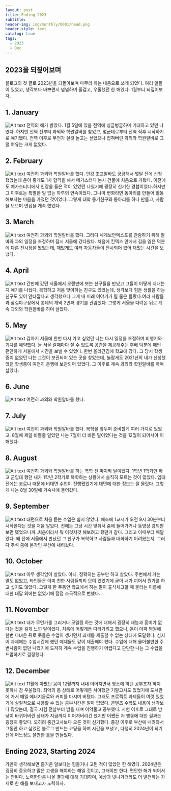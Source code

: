 ```yaml
---
layout: post
title: Ending 2023
subtitle: 
header-img: img/monthly/0001/head.png
header-style: text
catalog: true
tags:
  - 2023
  - Dec
---
```


## 2023을 되짚어보며
블로그의 첫 글로 2023년을 되돌아보며 마무리 하는 내용으로 쓰게 되었다. 여러 일들이 있었고, 생각보다 바쁘면서 널널하며 즐겁고, 우울했던 한 해였다. 1월부터 되짚어보자.   


## 1. January
![Alt text](/img/monthly/0001/1.png)
전역의 해가 밝았다. 1월 5일에 있을 전역에 싱글벙글하며 기대하고 있던 나였다. 하지만 전역 전부터 과외와 학원알바를 찾았고, 몇군데로부터 전역 직후 시작하기로 얘기됐다. 전역 이후로 무언가 실컷 놀고는 싶었으나 잡혀버린 과외와 학원알바로 그럴 여유는 크게 없었다.


## 2. February
![Alt text](/img/monthly/0001/2.png)
여전히 과외와 학원알바를 했다. 인강 조교알바도 궁금해서 몇달 전에 신청했었는데 운이 좋게도 1차 합격을 해서 메가스터디 본사 건물에 처음으로 가봤다. 이전에도 메가스터디에서 인강을 들은 적이 있었던 나였기에 굉장히 신기한 경험이었다.하지만 그 이후로는 특별한 일 없는 하루의 연속이었다.
그나마 변화라면 동아리를 만들어 활동해보자는 마음을 가졌던 것이었다. 그렇게 대학 동기친구와 동아리를 하나 만들고, 사람을 모으며 면접을 계속 했었다. 


## 3. March
![Alt text](/img/monthly/0001/3.png)
여전히 과외와 학원알바를 했다. 그러다 세계보안엑스포를 관람하기 위해 알바와 과외 일정을 조정하며 잠시 서울에 갔다왔다. 처음에 킨텍스 안에서 길을 잃은 덕분에 다른 전시장을 봤었는데, 재밌게도 여러 자동차들이 전시되어 있어 재밌는 시간을 보냈다. 


## 4. April
![Alt text](/img/monthly/0001/4.png)
간만에 갔던 서울에서 오랜만에 보는 친구들을 만났고 그들이 어떻게 지내는지 얘기를 나눴다. 복학하고 처음 맞이하는 친구도 있었는데, 생각보다 힘든 생활을 하는 친구도 있어 안타깝다고 생각했으나 그게 내 미래 이야기가 될 줄은 몰랐다.여러 사람들과 잠실야구장에서 롯데의 개막 2번째 경기를 관람했다. 그렇게 서울을 다녀온 뒤로 계속 과외와 학원알바를 하며 살았다.


## 5. May
![Alt text](/img/monthly/0001/5.png)
갑자기 서울에 한번 다시 가고 싶었던 나는 다시 일정을 조절하며 비행기와 기차를 예약했다. 늘 서울 갈때마다 잘 수 있도록 공간을 제공해주는 후배 덕분에 매번 편안하게 서울에서 시간을 보낼 수 있었다. 한번 올라간김에 학교에 갔다. 그 당시 학생증이 없었던 나는 그것이 보관되어 있는 곳을 찾았는데, 놀랍게도 2021년의 내가 신청했었던 학생증이 여전히 은행에 보관되어 있었다. 그 이후로 계속 과외와 학원알바를 하며 살았다.


## 6. June
![Alt text](/img/monthly/0001/6.png)
여전히 과외와 학원알바를 했다.


## 7. July
![Alt text](/img/monthly/0001/7.png)
여전히 과외와 학원알바를 했다. 복학을 앞두며 준비할게 여러 가지로 있었고, 8월에 제일 바쁠줄 알았던 나는 7월이 더 바쁜 달이었다는 것을 12월이 되어서야 이해했다.


## 8. August
![Alt text](/img/monthly/0001/8.png)
여전히 과외와 학원알바를 하는 복학 전 마지막 달이었다. 1학년 1학기만 하고 군입대 했던 내가 1학년 2학기로 복학하는 상황에서 솔직히 모르는 것이 많았다. 입대 전에는 코로나 때문에 비대면 수업이 진행됐었기에 대면에 대한 정보는 잘 몰랐다. 그렇게 나는 8월 30일에 기숙사에 들어갔다.


## 9. September
![Alt text](/img/monthly/0001/9.png)
대면으로 처음 듣는 수업은 쉽지 않았다. 애초에 1교시가 오전 9시 30분부터 시작한다는 것을 처음 알았다. 전에는 그냥 시간 맞춰서 줌에 들어가거나 동영상 강의만 보면 됐었으니까..처음이라서 뭐 이것저것 해보려고 했던거 같다. 그리고 이때부터 깨달았다. 왜 전에 서울에서 만났던 그 친구가 복학하고 사람들과 대화하기 어려웠는지. 그러다 추석 쯤에 본가인 부산에 내려갔다.


## 10. October
![Alt text](/img/monthly/0001/10.png)
아무 생각없이 살았다. 아니, 정확히는 공부만 하고 살았다. 주변에서 거는 말도 없었고, 타인들은 이미 친한 사람들끼리 모여 있었기에 굳이 내가 끼어서 뭔가를 하고 싶지도 않았다. 그렇게 한 주동안 학교에서 하는 말이 출석체크할 때 불리는 이름에 대한 대답 외에는 없었기에 점점 소극적으로 변했다.


## 11. November
![Alt text](/img/monthly/0001/11.png)
내가 무언가를 그리거나 모델링 하는 것에 대해서 굉장히 재능과 흥미가 없다는 것을 깊게 느낀 달이었다. 처음에 어떻게든 따라가려고 했으나, 몸이 아파 병원에 한번 다녀온 뒤로 못들은 수업이 생기면서 과제를 제출할 수 없는 상태에 도달했다. 심지어 과제에는 수업시간에 했던 예제들도 같이 제출해야 했다. 수업에 대해 물어볼만한 주변사람이 없던 나였기에 도저히 계속 수업을 진행하기 어렵다고 판단한 나는 그 수업을 드랍하기로 결정했다.


## 12. December
![Alt text](/img/monthly/0001/12.png)
11월에 아팠던 몸이 12월까지 내내 이어지면서 평소에 하던 공부조차 하지 못하니 참 우울했다. 최악의 몸 상태로 어떻게든 쳐야했던 기말고사도 있었기에 도서관에 가서 매일 에너지음료와 커피를 마시며 버텼다. 그래도 프로젝트 과제들이 여럿 있었기에 실질적으로 사용할 수 있는 공부시간은 얼마 없었다. 콘텐츠 수학도 내용이 생각보다 많았는데, 결국 시험 전날부터 밤을 새며 이악물고 공부했다. 시험 이후로 그대로 밤낮이 바뀌어버린 상태가 지금까지 이어져버리긴 했지만 어쨌든 저 행동에 대한 결과는 굉장히 좋았다. 오히려 중간고사보다 오른 것이 신기했다. 종강 이후로 부산에 내려와서 그동안 하고 싶었던 블로그 만드는 코딩을 하며 시간을 보냈고, 다행히 2024년이 되기 전에 어느정도 쓸만한 틀을 만들었다.


## Ending 2023, Starting 2024

가만히 생각해보면 즐거운 일보다는 힘들거나 고된 적이 많았던 한 해였다. 2024년은 굉장히 중요하고 많은 고생을 해야하는 해일 것이고, 그래야만 한다. 편안한 해가 되어서는 안된다. 노력한만큼 나올 결과에 대해 기대하며, 예상과 빗나가더라도 더 발전하는 자세로 한 해를 보내고자 노력하자.